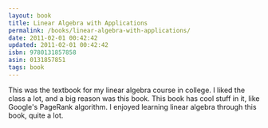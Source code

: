 ```yaml
---
layout: book
title: Linear Algebra with Applications
permalink: /books/linear-algebra-with-applications/
date: 2011-02-01 00:42:42
updated: 2011-02-01 00:42:42
isbn: 9780131857858
asin: 0131857851
tags: book
---
```

This was the textbook for my linear algebra course in college. I liked the
class a lot, and a big reason was this book. This book has cool stuff in it,
like Google's PageRank algorithm. I enjoyed learning linear algebra through
this book, quite a lot.
